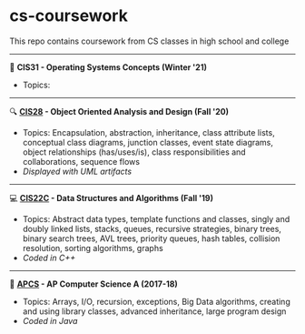 # cs-coursework
This repo contains coursework from CS classes in high school and college

---
:hammer: **CIS31 - Operating Systems Concepts (Winter '21)**
- Topics:

---
:mag: **[CIS28](https://github.com/kishore-srinivas/cs-coursework/tree/main/CIS28) - Object Oriented Analysis and Design (Fall '20)**
- Topics: Encapsulation, abstraction, inheritance, class attribute lists, conceptual class diagrams, junction classes, event state diagrams, object relationships (has/uses/is), class responsibilities and collaborations, sequence flows
- *Displayed with UML artifacts*

---
:computer: **[CIS22C](https://github.com/kishore-srinivas/cs-coursework/tree/main/CIS22C) - Data Structures and Algorithms (Fall '19)**
- Topics: Abstract data types, template functions and classes, singly and doubly linked lists, stacks, queues, recursive strategies, binary trees, binary search trees, AVL trees, priority queues, hash tables, collision resolution, sorting algorithms, graphs
- *Coded in C++*

---
:green_book: **[APCS](https://github.com/kishore-srinivas/cs-coursework/tree/main/APCS) - AP Computer Science A (2017-18)**
- Topics: Arrays, I/O, recursion, exceptions, Big Data algorithms, creating and using library classes, advanced inheritance, large program design
- *Coded in Java*
